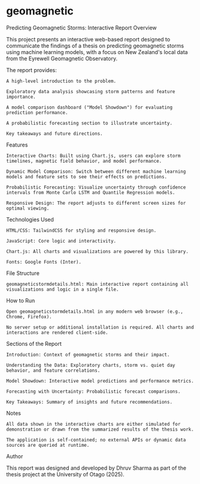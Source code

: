 # geomagnetic
Predicting Geomagnetic Storms: Interactive Report
Overview

This project presents an interactive web-based report designed to communicate the findings of a thesis on predicting geomagnetic storms using machine learning models, with a focus on New Zealand's local data from the Eyrewell Geomagnetic Observatory.

The report provides:

    A high-level introduction to the problem.

    Exploratory data analysis showcasing storm patterns and feature importance.

    A model comparison dashboard ("Model Showdown") for evaluating prediction performance.

    A probabilistic forecasting section to illustrate uncertainty.

    Key takeaways and future directions.

Features

    Interactive Charts: Built using Chart.js, users can explore storm timelines, magnetic field behavior, and model performance.

    Dynamic Model Comparison: Switch between different machine learning models and feature sets to see their effects on predictions.

    Probabilistic Forecasting: Visualize uncertainty through confidence intervals from Monte Carlo LSTM and Quantile Regression models.

    Responsive Design: The report adjusts to different screen sizes for optimal viewing.

Technologies Used

    HTML/CSS: TailwindCSS for styling and responsive design.

    JavaScript: Core logic and interactivity.

    Chart.js: All charts and visualizations are powered by this library.

    Fonts: Google Fonts (Inter).

File Structure

    geomagneticstormdetails.html: Main interactive report containing all visualizations and logic in a single file.

How to Run

    Open geomagneticstormdetails.html in any modern web browser (e.g., Chrome, Firefox).

    No server setup or additional installation is required. All charts and interactions are rendered client-side.

Sections of the Report

    Introduction: Context of geomagnetic storms and their impact.

    Understanding the Data: Exploratory charts, storm vs. quiet day behavior, and feature correlations.

    Model Showdown: Interactive model predictions and performance metrics.

    Forecasting with Uncertainty: Probabilistic forecast comparisons.

    Key Takeaways: Summary of insights and future recommendations.

Notes

    All data shown in the interactive charts are either simulated for demonstration or drawn from the summarized results of the thesis work.

    The application is self-contained; no external APIs or dynamic data sources are queried at runtime.

Author

This report was designed and developed by Dhruv Sharma as part of the thesis project at the University of Otago (2025).

